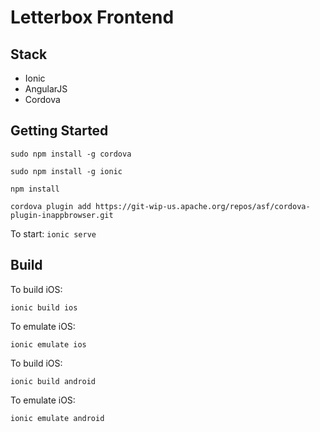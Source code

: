# Letterbox Frontend

## Stack

- Ionic
- AngularJS
- Cordova

## Getting Started

`sudo npm install -g cordova`

`sudo npm install -g ionic`

`npm install`

`cordova plugin add https://git-wip-us.apache.org/repos/asf/cordova-plugin-inappbrowser.git`

To start:
`ionic serve`

## Build

To build iOS:

`ionic build ios`

To emulate iOS:

`ionic emulate ios`

To build iOS:

`ionic build android`

To emulate iOS:

`ionic emulate android`

